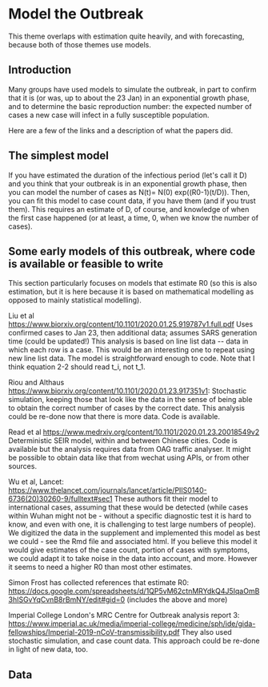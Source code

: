 # Model the Outbreak

This theme overlaps with estimation quite heavily, and with forecasting, because both of those themes use models. 

## Introduction

Many groups have used models to simulate the outbreak, in part to confirm that it is (or was, up to about the 23 Jan) in an exponential growth phase, and to determine the basic reproduction number: the expected number of cases a new case will infect in a fully susceptible population. 

Here are a few of the links and a description of what the papers did. 

## The simplest model

If you have estimated the duration of the infectious period (let's call it D) and you think that your outbreak is in an exponential growth phase, then you can model the number of cases as N(t)= N(0) exp((R0-1)(t/D)). Then, you can fit this model to case count data, if you have them (and if you trust them).  This requires an estimate of D, of course, and knowledge of when the first case happened (or at least, a time, 0, when we know the number of cases). 

## Some early models of this outbreak, where code is available or feasible to write

This section particularly focuses on models that estimate R0 (so this is also estimation, but it is here because it is based on mathematical modelling as opposed to mainly statistical modelling). 


Liu et al https://www.biorxiv.org/content/10.1101/2020.01.25.919787v1.full.pdf
Uses confirmed cases to Jan 23, then additional data; assumes SARS generation time (could be updated!) 
This analysis is based on line list data -- data in which each row is a case. This would be an interesting one to repeat using new line list data. The model is straightforward enough to code. Note that I think equation 2-2 should read t_i, not t_1. 

Riou and Althaus https://www.biorxiv.org/content/10.1101/2020.01.23.917351v1: Stochastic simulation, keeping those that look like the data in the sense of being able to obtain the correct number of cases by the correct date. This analysis could be re-done now that there is more data. Code is available. 

Read et al https://www.medrxiv.org/content/10.1101/2020.01.23.20018549v2
Deterministic SEIR model, within and between Chinese cities.
Code is available but the analysis requires data from OAG traffic analyser. It might be possible to obtain data like that from wechat using APIs, or from other sources.

Wu et al, Lancet: https://www.thelancet.com/journals/lancet/article/PIIS0140-6736(20)30260-9/fulltext#sec1
These authors fit their model to international cases, assuming that these would be detected (while cases within Wuhan might not be - without a specific diagnostic test it is hard to know, and even with one, it is challenging to test large numbers of people). 
We digitized the data in the supplement and implemented this model as best we could - see the Rmd file and associated html. 
If you believe this model it would give estimates of the case count, portion of cases with symptoms, we could adapt it to take noise in the data into account, and more. However it seems to need a higher R0 than most other estimates. 

Simon Frost has collected references that estimate R0: https://docs.google.com/spreadsheets/d/1QP5vM62ctnMRYdkQ4J5IqaOmB3hISGvYqCvnB8rBmNY/edit#gid=0 (includes the above and more) 

Imperial College London's MRC Centre for Outbreak analysis report 3: https://www.imperial.ac.uk/media/imperial-college/medicine/sph/ide/gida-fellowships/Imperial-2019-nCoV-transmissibility.pdf
They also used stochastic simulation, and case count data. This approach could be re-done in light of new data, too. 




## Data


